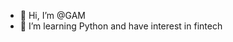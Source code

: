 - 👋 Hi, I’m @GAM
- 👀 I’m learning Python and have interest in fintech


<!---
GAMinsect/GAMinsect is a ✨ special ✨ repository because its `README.md` (this file) appears on your GitHub profile.
You can click the Preview link to take a look at your changes.
--->

